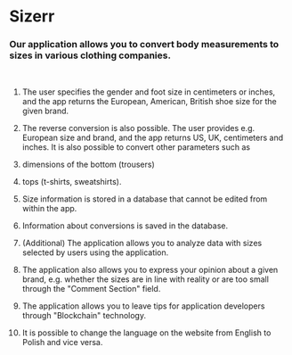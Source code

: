 ﻿# Sizerr

### Our application allows you to convert body measurements to sizes in various clothing companies.

<br />

1. The user specifies the gender and foot size in centimeters or inches,
   and the app returns the European, American, British shoe size for the given brand.
2. The reverse conversion is also possible. The user provides e.g. European size and brand,
   and the app returns US, UK, centimeters and inches.
   It is also possible to convert other parameters such as
3. dimensions of the bottom (trousers)
4. tops (t-shirts, sweatshirts).

5. Size information is stored in a database that cannot be edited from within the app.
6. Information about conversions is saved in the database.
7. (Additional) The application allows you to analyze data with sizes selected by users using the application.
8. The application also allows you to express your opinion about a given brand,
   e.g. whether the sizes are in line with reality or are too small through the "Comment Section" field.
9. The application allows you to leave tips for application developers through "Blockchain" technology.
10. It is possible to change the language on the website from English to Polish and vice versa.
